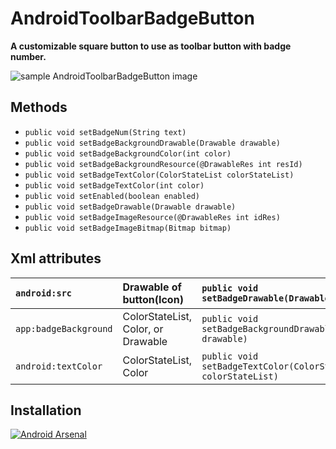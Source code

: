 
# AndroidToolbarBadgeButton
**A customizable square button to use as toolbar button with badge number.**



![sample AndroidToolbarBadgeButton image](https://github.com/Mojtaba-Shafaei/AndroidBadgeButton/blob/master/sampleImges/Screenshot_1.png)

## Methods

- `public void setBadgeNum(String text)`
- `public void setBadgeBackgroundDrawable(Drawable drawable)`
- `public void setBadgeBackgroundColor(int color)`
- `public void setBadgeBackgroundResource(@DrawableRes int resId)`
- `public void setBadgeTextColor(ColorStateList colorStateList)`
- `public void setBadgeTextColor(int color)`
- `public void setEnabled(boolean enabled)`
- `public void setBadgeDrawable(Drawable drawable)`
- `public void setBadgeImageResource(@DrawableRes int idRes)`
- `public void setBadgeImageBitmap(Bitmap bitmap)`


## Xml attributes 

|`android:src`   | Drawable of button(Icon)   |`public void setBadgeDrawable(Drawable drawable)` |
| :------------ | :------------ | :------------ |
|`app:badgeBackground`   |  ColorStateList, Color, or Drawable  | `public void setBadgeBackgroundDrawable(Drawable drawable)`|
| `android:textColor`   |   ColorStateList, Color |`public void setBadgeTextColor(ColorStateList colorStateList)` |


## Installation
[![Android Arsenal]( https://img.shields.io/badge/Android%20Arsenal-AndroidBadgeButton-green.svg?style=flat )]( https://android-arsenal.com/details/1/7449 )
